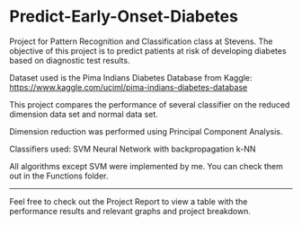 # Predict-Early-Onset-Diabetes
Project for Pattern Recognition and Classification class at Stevens.
The objective of this project is to predict patients at risk 
of developing diabetes based on diagnostic test results.

Dataset used is the Pima Indians Diabetes Database from Kaggle: 
https://www.kaggle.com/uciml/pima-indians-diabetes-database

This project compares the performance of several classifier on the 
reduced dimension data set and normal data set.

Dimension reduction was performed using Principal Component Analysis.

Classifiers used:
SVM
Neural Network with backpropagation
k-NN

All algorithms except SVM were implemented by me. You can check them 
out in the Functions folder.
____________________________

Feel free to check out the Project Report to view a table with the 
performance results and relevant graphs and project breakdown.


